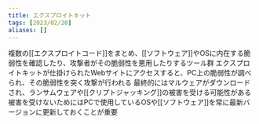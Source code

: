 ```yaml
---
title: エクスプロイトキット
tags: [2023/02/20]
aliases: []
---
```


複数の[[エクスプロイトコード]]をまとめ、[[ソフトウェア]]やOSに内在する脆弱性を確認したり、攻撃者がその脆弱性を悪用したりするツール群
エクスプロイトキットが仕掛けられたWebサイトにアクセスすると、PC上の脆弱性が調べられ、その脆弱性を突く攻撃が行われる
最終的にはマルウェアがダウンロードされ、ランサムウェアや[[クリプトジャッキング]]の被害を受ける可能性がある
被害を受けないためにはPCで使用しているOSや[[ソフトウェア]]を常に最新バージョンに更新しておくことが重要